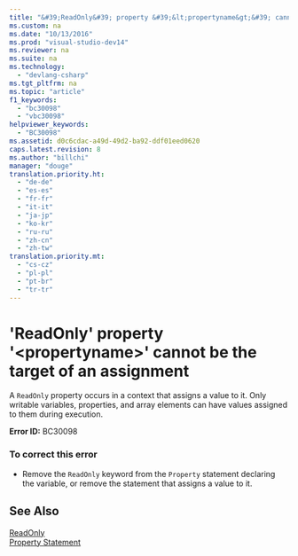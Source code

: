 ```yaml
---
title: "&#39;ReadOnly&#39; property &#39;&lt;propertyname&gt;&#39; cannot be the target of an assignment"
ms.custom: na
ms.date: "10/13/2016"
ms.prod: "visual-studio-dev14"
ms.reviewer: na
ms.suite: na
ms.technology: 
  - "devlang-csharp"
ms.tgt_pltfrm: na
ms.topic: "article"
f1_keywords: 
  - "bc30098"
  - "vbc30098"
helpviewer_keywords: 
  - "BC30098"
ms.assetid: d0c6cdac-a49d-49d2-ba92-ddf01eed0620
caps.latest.revision: 8
ms.author: "billchi"
manager: "douge"
translation.priority.ht: 
  - "de-de"
  - "es-es"
  - "fr-fr"
  - "it-it"
  - "ja-jp"
  - "ko-kr"
  - "ru-ru"
  - "zh-cn"
  - "zh-tw"
translation.priority.mt: 
  - "cs-cz"
  - "pl-pl"
  - "pt-br"
  - "tr-tr"
---
```

# &#39;ReadOnly&#39; property &#39;&lt;propertyname&gt;&#39; cannot be the target of an assignment
A `ReadOnly` property occurs in a context that assigns a value to it. Only writable variables, properties, and array elements can have values assigned to them during execution.  
  
 **Error ID:** BC30098  
  
### To correct this error  
  
-   Remove the `ReadOnly` keyword from the `Property` statement declaring the variable, or remove the statement that assigns a value to it.  
  
## See Also  
 [ReadOnly](../Topic/ReadOnly%20\(Visual%20Basic\).md)   
 [Property Statement](../Topic/Property%20Statement.md)
